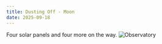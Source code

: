 ```yaml
---
title: Dusting Off - Moon
date: 2025-09-18
---
```

Four solar panels and four more on the way.
![Observatory](/images/img_8396.jpg)

